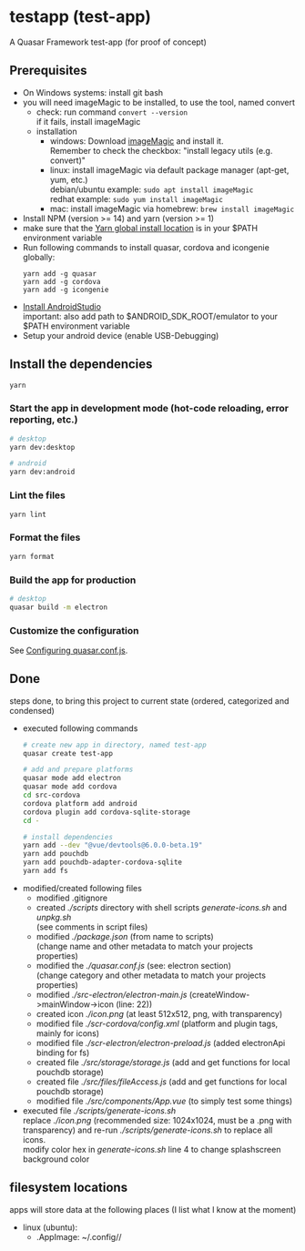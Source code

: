 # testapp (test-app)

A Quasar Framework test-app (for proof of concept)

## Prerequisites
* On Windows systems: install git bash
* you will need imageMagic to be installed, to use the tool, named convert
  * check: run command `convert --version` \
    if it fails, install imageMagic
  * installation
    * windows: Download [imageMagic](https://imagemagick.org/script/download.php) and install it. \
      Remember to check the checkbox: "install legacy utils (e.g. convert)"
    * linux: install imageMagic via default package manager (apt-get, yum, etc.) \
      debian/ubuntu example: `sudo apt install imageMagic` \
      redhat example: `sudo yum install imageMagic`
    * mac: install imageMagic via homebrew: `brew install imageMagic`
* Install NPM (version >= 14) and yarn (version  >= 1)
* make sure that the [Yarn global install location](https://classic.yarnpkg.com/en/docs/cli/global/) is in your $PATH environment variable
* Run following commands to install quasar, cordova and icongenie globally:
  ```
  yarn add -g quasar
  yarn add -g cordova
  yarn add -g icongenie
  ```
* [Install AndroidStudio](https://quasar.dev/quasar-cli/developing-cordova-apps/preparation) \
  important: also add path to $ANDROID_SDK_ROOT/emulator to your $PATH environment variable
* Setup your android device (enable USB-Debugging)

## Install the dependencies

```bash
yarn
```

### Start the app in development mode (hot-code reloading, error reporting, etc.)

```bash
# desktop
yarn dev:desktop

# android
yarn dev:android
```

### Lint the files

```bash
yarn lint
```

### Format the files

```bash
yarn format
```

### Build the app for production

```bash
# desktop
quasar build -m electron
```

### Customize the configuration

See [Configuring quasar.conf.js](https://quasar.dev/quasar-cli/quasar-conf-js).

## Done
steps done, to bring this project to current state (ordered, categorized and condensed)
* executed following commands
  ```bash
  # create new app in directory, named test-app
  quasar create test-app

  # add and prepare platforms
  quasar mode add electron
  quasar mode add cordova
  cd src-cordova
  cordova platform add android
  cordova plugin add cordova-sqlite-storage
  cd -

  # install dependencies
  yarn add --dev "@vue/devtools@6.0.0-beta.19"
  yarn add pouchdb
  yarn add pouchdb-adapter-cordova-sqlite
  yarn add fs
  ```
* modified/created following files
  * modified .gitignore
  * created *./scripts* directory with shell scripts *generate-icons.sh* and *unpkg.sh* \
    (see comments in script files)
  * modified *./package.json* (from name to scripts) \
    (change name and other metadata to match your projects properties)
  * modified the *./quasar.conf.js* (see: electron section) \
    (change category and other metadata to match your projects properties)
  * modified *./src-electron/electron-main.js* (createWindow->mainWindow->icon (line: 22))
  * created icon *./icon.png* (at least 512x512, png, with transparency)
  * modified file *./scr-cordova/config.xml* (platform and plugin tags, mainly for icons)
  * modified file *./scr-electron/electron-preload.js* (added electronApi binding for fs)
  * created file *./src/storage/storage.js* (add and get functions for local pouchdb storage)
  * created file *./src/files/fileAccess.js* (add and get functions for local pouchdb storage)
  * modified file *./src/components/App.vue* (to simply test some things)
* executed file *./scripts/generate-icons.sh* \
  replace *./icon.png* (recommended size: 1024x1024, must be a .png with transparency)
  and re-run *./scripts/generate-icons.sh* to replace all icons. \
  modify color hex in *generate-icons.sh* line 4 to change splashscreen background color

## filesystem locations
apps will store data at the following places (I list what I know at the moment)
* linux (ubuntu):
  * .AppImage: ~/.config/<app-name>/
